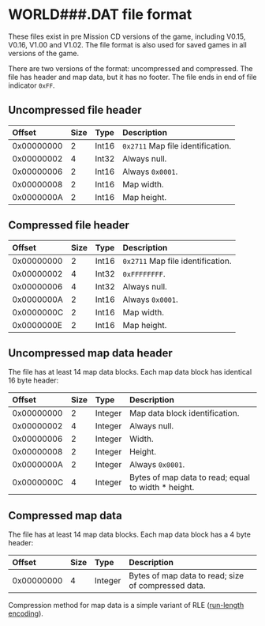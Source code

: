 # WORLD###.DAT file format

These files exist in pre Mission CD versions of the game, including V0.15, V0.16, V1.00 and V1.02. The file format is also used for saved games in all versions of the game.

There are two versions of the format: uncompressed and compressed. The file has header and map data, but it has no footer. The file ends in end of file indicator `0xFF`.

## Uncompressed file header

Offset     | Size  | Type       | Description
:----------|:------|:-----------|:-----------
0x00000000 | 2     | Int16      | `0x2711` Map file identification.
0x00000002 | 4     | Int32      | Always null.
0x00000006 | 2     | Int16      | Always `0x0001`.
0x00000008 | 2     | Int16      | Map width.
0x0000000A | 2     | Int16      | Map height.

## Compressed file header

Offset     | Size  | Type       | Description
:----------|:------|:-----------|:-----------
0x00000000 | 2     | Int16      | `0x2711` Map file identification.
0x00000002 | 4     | Int32      | `0xFFFFFFFF`.
0x00000006 | 4     | Int32      | Always null.
0x0000000A | 2     | Int16      | Always `0x0001`.
0x0000000C | 2     | Int16      | Map width.
0x0000000E | 2     | Int16      | Map height.

## Uncompressed map data header

The file has at least 14 map data blocks. Each map data block has identical 16 byte header:

Offset     | Size  | Type       | Description
:----------|:------|:-----------|:-----------
0x00000000 | 2     | Integer    | Map data block identification.
0x00000002 | 4     | Integer    | Always null.
0x00000006 | 2     | Integer    | Width.
0x00000008 | 2     | Integer    | Height.
0x0000000A | 2     | Integer    | Always `0x0001`.
0x0000000C | 4     | Integer    | Bytes of map data to read; equal to width * height.

## Compressed map data

The file has at least 14 map data blocks. Each map data block has a 4 byte header:

Offset     | Size  | Type       | Description
:----------|:------|:-----------|:-----------
0x00000000 | 4     | Integer    | Bytes of map data to read; size of compressed data.

Compression method for map data is a simple variant of RLE ([run-length encoding](https://en.wikipedia.org/wiki/Run-length_encoding)).
